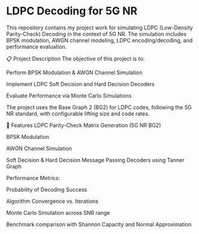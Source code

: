 # LDPC Decoding for 5G NR 

This repository contains my project work for simulating LDPC (Low-Density Parity-Check) Decoding in the context of 5G NR. The simulation includes BPSK modulation, AWGN channel modeling, LDPC encoding/decoding, and performance evaluation.

📋 Project Description
The objective of this project is to:

Perform BPSK Modulation & AWGN Channel Simulation

Implement LDPC Soft Decision and Hard Decision Decoders

Evaluate Performance via Monte Carlo Simulations

The project uses the Base Graph 2 (BG2) for LDPC codes, following the 5G NR standard, with configurable lifting size and code rates.

🔧 Features
LDPC Parity-Check Matrix Generation (5G NR BG2)

BPSK Modulation

AWGN Channel Simulation

Soft Decision & Hard Decision Message Passing Decoders using Tanner Graph

Performance Metrics:

Probability of Decoding Success

Algorithm Convergence vs. Iterations

Monte Carlo Simulation across SNR range

Benchmark comparison with Shannon Capacity and Normal Approximation

